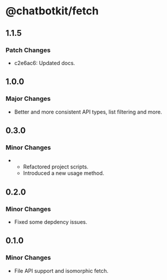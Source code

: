 # @chatbotkit/fetch

## 1.1.5

### Patch Changes

- c2e6ac6: Updated docs.

## 1.0.0

### Major Changes

- Better and more consistent API types, list filtering and more.

## 0.3.0

### Minor Changes

- - Refactored project scripts.
  - Introduced a new usage method.

## 0.2.0

### Minor Changes

- Fixed some depdency issues.

## 0.1.0

### Minor Changes

- File API support and isomorphic fetch.
